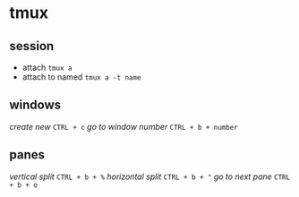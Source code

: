 # tmux

## session

* attach `tmux a`
* attach to named `tmux a -t name`


## windows

*create new* `CTRL + c`
*go to window number* `CTRL + b + number`


## panes

*vertical split* `CTRL + b + %`
*horizontal split* `CTRL + b + "`
*go to next pane* `CTRL + b + o`

